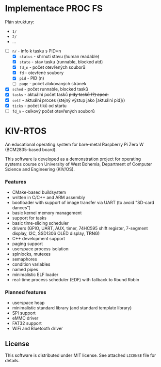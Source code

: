 # Implementace PROC FS

Plán struktury:
 - `1/`
 - `2/`
 - ...
 - [ ] `n/` - info k tasku s PID=n
    - [x] `status` - shrnutí stavu (human readable)
    - [x] `state` - stav tasku (runnable, blocked atd)
    - [x] `fd_n` - počet otevřených souborů
    - [x] `fd` - otevřené soubory
    - [x] `pid` - PID (n)
    - [ ] `page` - počet alokovaných stránek
 - [x] `sched` - počet runnable, blocked tasků
 - [x] `tasks` - aktuální počet tasků ~~pidy tasků (?) apod.~~
 - [x] `self` - aktuální proces (stejný výstup jako [aktuální pid]/)
 - [x] `ticks` - počet tiků od startu
 - [ ] `fd_n` - celkový počet otevřených souborů

# KIV-RTOS
An educational operating system for bare-metal Raspberry Pi Zero W (BCM2835-based board).

This software is developed as a demonstration project for operating systems course on University of West Bohemia, Department of Computer Science and Engineering (KIV/OS).

### Features
- CMake-based buildsystem
- written in C/C++ and ARM assembly
- bootloader with support of image transfer via UART (to avoid "SD-card dances")
- basic kernel memory management
- support for tasks
- basic time-slicing scheduler
- drivers (GPIO, UART, AUX, timer, 74HC595 shift register, 7-segment display, I2C, SSD1306 OLED display, TRNG)
- C++ development support
- paging support
- userspace process isolation
- spinlocks, mutexes
- semaphores
- condition variables
- named pipes
- minimalistic ELF loader
- real-time process scheduler (EDF) with fallback to Round Robin

### Planned features
- userspace heap
- minimalistic standard library (and standard template library)
- SPI support
- eMMC driver
- FAT32 support
- WiFi and Bluetooth driver

## License

This software is distributed under MIT license. See attached `LICENSE` file for details.
